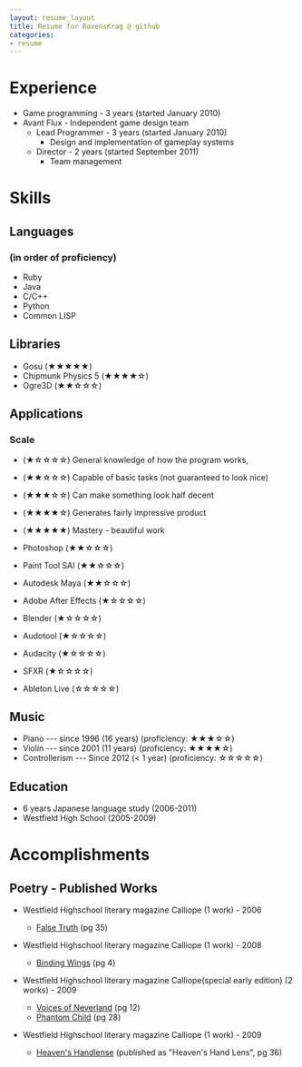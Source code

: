 ```yaml
---
layout: resume_layout
title: Resume for RavensKrag @ github
categories:
- resume
---
```


<!--
NOTES:
Try showing scale for stars on mouseover of stars
	Need to convince people to mouseover, hopefully without explicitly telling them
		Similar color / forms as other things with mouseover effects?
	Shows skills in interaction design
 -->

# Experience
<!--
* Game programming - 3 years (started January 2010)
* Avant Flux - Independent game design team
	* Lead Programmer - 3 years (started January 2010)
		* Design and implementation of gameplay systems
	* Director - 2 years (started September 2011)
		* Team management
 -->
 <!-- Manual conversion of above list into HTML, as Jekyll's support for nested lists is broken -->
<ul>
<li>Game programming - 3 years (started January 2010)</li>
<li>Avant Flux - Independent game design team
<ul>
<li>Lead Programmer - 3 years (started January 2010)
<ul>
<li>Design and implementation of gameplay systems</li>
</ul></li>
<li>Director - 2 years (started September 2011)
<ul>
<li>Team management</li>
</ul></li>
</ul></li>
</ul>



# Skills
## Languages
### (in order of proficiency)
* Ruby
* Java
* C/C++
* Python
* Common LISP

## Libraries
* Gosu					(★★★★★)
* Chipmunk Physics 5	(★★★★☆)
* Ogre3D				(★★☆☆☆)

## Applications
<!-- improve writing on descriptions-->
### Scale
* (★☆☆☆☆)	General knowledge of how the program works, 
* (★★☆☆☆)	Capable of basic tasks (not guaranteed to look nice)
* (★★★☆☆)	Can make something look half decent
* (★★★★☆)	Generates fairly impressive product
* (★★★★★)	Mastery - beautiful work


* Photoshop				(★★☆☆☆)
* Paint Tool SAI		(★★☆☆☆)
* Autodesk Maya			(★★☆☆☆)
* Adobe After Effects	(★☆☆☆☆)
* Blender				(★☆☆☆☆)

* Audotool				(★☆☆☆☆)
* Audacity				(★☆☆☆☆)
* SFXR					(★☆☆☆☆)
* Ableton Live			(☆☆☆☆☆)

## Music
* Piano	--- since 1996 (16 years)			(proficiency: ★★★☆☆)
* Violin --- since 2001 (11 years)			(proficiency: ★★★★☆)
* Controllerism --- Since 2012 (< 1 year)	(proficiency: ☆☆☆☆☆)

## Education
* 6 years Japanese language study (2006-2011)
* Westfield High School (2005-2009)

# Accomplishments
## Poetry - Published Works
* Westfield Highschool literary magazine Calliope (1 work) - 2006
	* [False Truth][] (pg 35)

* Westfield Highschool literary magazine Calliope (1 work) - 2008
	* [Binding Wings][] (pg 4)
* Westfield Highschool literary magazine Calliope(special early edition) (2 works) - 2009
	* [Voices of Neverland][] (pg 12)
	* [Phantom Child][] (pg 28)
* Westfield Highschool literary magazine Calliope (1 work) - 2009
	* [Heaven's Handlense][] (published as "Heaven's Hand Lens", pg 36)




[False Truth]: http://serenadeomega.deviantart.com/art/False-Truth-60836700
[Binding Wings]: http://serenadeomega.deviantart.com/art/Binding-Wings-74908124
[Voices of Neverland]: http://serenadeomega.deviantart.com/art/Voices-of-Neverland-83998836
[Phantom Child]: http://serenadeomega.deviantart.com/art/Phantom-Child-87364561
[Heaven's Handlense]: http://serenadeomega.deviantart.com/art/Heaven-s-Handlense-106003557